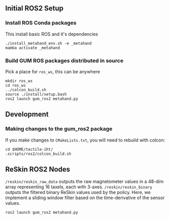 ## Initial ROS2 Setup

### Install ROS Conda packages
This install basic ROS and it's dependencies
```
./install_metahand_env.sh -e _metahand
mamba activate _metahand
```

### Build GUM ROS packages distributed in source
Pick a place for `ros_ws`, this can be anywhere
```
mkdir ros_ws
cd ros_ws
../colcon_build.sh
source ./install/setup.bash
ros2 launch gum_ros2 metahand.py
```
## Development
### Making changes to the gum_ros2 package

If you make changes to `CMakeLists.txt`, you will need to rebuild with colcon:
```
cd $HOME/tactile-iht/
.scripts/ros2/colcon_build.sh
```
## ReSkin ROS2 Nodes

```/reskin/reskin_raw_data``` outputs the raw magnetometer values in a 48-dim array representing 16 taxels, each with 3-axes. 
```/reskin/reskin_binary``` outputs the filtered binary ReSkin values used by the policy. Here, we implement a sliding window filter based on the time-derivative of the sensor values.

```
ros2 launch gum_ros2 metahand.py
```
